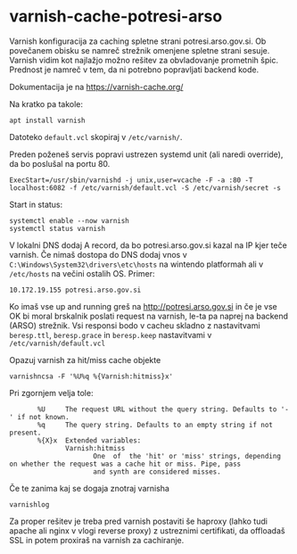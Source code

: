 # varnish-cache-potresi-arso
Varnish konfiguracija za caching spletne strani potresi.arso.gov.si.
Ob povečanem obisku se namreč strežnik omenjene spletne strani sesuje. Varnish vidim kot najlažjo možno rešitev za obvladovanje prometnih špic. Prednost je namreč v tem, da ni potrebno popravljati backend kode.

Dokumentacija je na https://varnish-cache.org/

Na kratko pa takole:
```
apt install varnish
```
Datoteko `default.vcl` skopiraj v `/etc/varnish/`.

Preden poženeš servis popravi ustrezen systemd unit (ali naredi override), da bo poslušal na portu 80.
```
ExecStart=/usr/sbin/varnishd -j unix,user=vcache -F -a :80 -T localhost:6082 -f /etc/varnish/default.vcl -S /etc/varnish/secret -s 
```

Start in status:
```
systemctl enable --now varnish
systemctl status varnish
```

V lokalni DNS dodaj A record, da bo potresi.arso.gov.si kazal na IP kjer teče varnish.
Če nimaš dostopa do DNS dodaj vnos v `C:\Windows\System32\drivers\etc\hosts` na wintendo platformah ali v `/etc/hosts` na večini ostalih OS. Primer:
```
10.172.19.155 potresi.arso.gov.si
```

Ko imaš vse up and running greš na http://potresi.arso.gov.si in če je vse OK bi moral brskalnik poslati request na varnish, le-ta pa naprej na backend (ARSO) strežnik. Vsi responsi bodo v cacheu skladno z nastavitvami `beresp.ttl`, `beresp.grace` in `beresp.keep` nastavitvami v `/etc/varnish/default.vcl`

Opazuj varnish za hit/miss cache objekte
```
varnishncsa -F '%U%q %{Varnish:hitmiss}x'
```
Pri zgornjem velja tole:
```
       %U     The request URL without the query string. Defaults to '-' if not known.
       %q     The query string. Defaults to an empty string if not present.
       %{X}x  Extended variables:
              Varnish:hitmiss
                     One  of  the 'hit' or 'miss' strings, depending on whether the request was a cache hit or miss. Pipe, pass
                     and synth are considered misses.
```

Če te zanima kaj se dogaja znotraj varnisha
```
varnishlog
```

Za proper rešitev je treba pred varnish postaviti še haproxy (lahko tudi apache ali nginx v vlogi reverse proxy) z ustreznimi certifikati, da offloadaš SSL in potem proxiraš na varnish za cachiranje.

